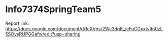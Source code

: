 # Info7374SpringTeam5

Report link:
https://docs.google.com/document/d/1cXVnsr2Wc3dqK_jcFuCGxxtvItn0zL5SOvsRUPGGafw/edit?usp=sharing
